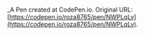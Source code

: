 # 
 _A Pen created at CodePen.io. Original URL: [https://codepen.io/roza8765/pen/NWPLqLv](https://codepen.io/roza8765/pen/NWPLqLv).

 